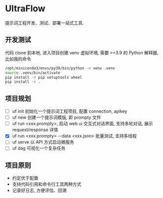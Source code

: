 # UltraFlow

提示词工程开发、测试、部署一站式工具.

## 开发测试

代码 clone 到本地, 进入项目创建 venv 虚拟环境, 需要 >=3.9 的 Python 解释器, 比如我的命令
```bash
/opt/miniconda3/envs/py39/bin/python -m venv .venv
source .venv/bin/activate
pip install -U pip setuptools wheel
pip install -e .
```

## 项目规划

- [ ] uf init 初始化一个提示词工程项目, 配置 connection, apikey
- [ ] uf new 创建一个提示词模版, 即 prompty 文件
- [ ] uf run <xxx.prompty>, 启动 web ui 交互式对话界面, 支持多轮对话, 展示 request/response 详情
- [x] uf run <xxx.prompty> --data <xxx.json> 批量测试, 支持多线程
- [ ] uf serve 以 API 方式启动微服务
- [ ] uf dag 可视化一个复杂任务

## 项目原则

- 约定优于配置
- 支持代码引用和命令行工具两种方式
- 记录好日志, 方便评估、回溯